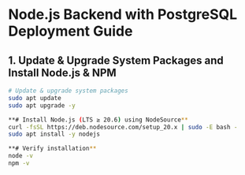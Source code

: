 # Node.js Backend with PostgreSQL Deployment Guide

## 1. Update & Upgrade System Packages and Install Node.js & NPM
```bash
# Update & upgrade system packages
sudo apt update
sudo apt upgrade -y

**# Install Node.js (LTS ≥ 20.6) using NodeSource**
curl -fsSL https://deb.nodesource.com/setup_20.x | sudo -E bash -
sudo apt install -y nodejs

**# Verify installation**
node -v
npm -v
